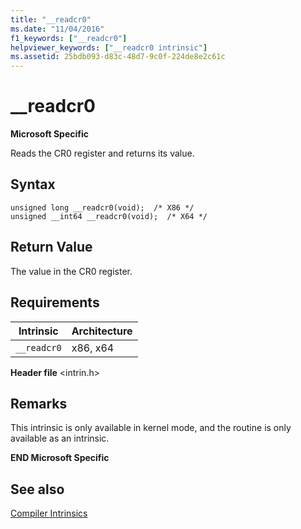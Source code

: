 ```yaml
---
title: "__readcr0"
ms.date: "11/04/2016"
f1_keywords: ["__readcr0"]
helpviewer_keywords: ["__readcr0 intrinsic"]
ms.assetid: 25bdb093-d83c-48d7-9c0f-224de8e2c61c
---
```

# __readcr0

**Microsoft Specific**

Reads the CR0 register and returns its value.

## Syntax

```
unsigned long __readcr0(void);  /* X86 */
unsigned __int64 __readcr0(void);  /* X64 */
```

## Return Value

The value in the CR0 register.

## Requirements

|Intrinsic|Architecture|
|---------------|------------------|
|`__readcr0`|x86, x64|

**Header file** \<intrin.h>

## Remarks

This intrinsic is only available in kernel mode, and the routine is only available as an intrinsic.

**END Microsoft Specific**

## See also

[Compiler Intrinsics](../intrinsics/compiler-intrinsics.md)
